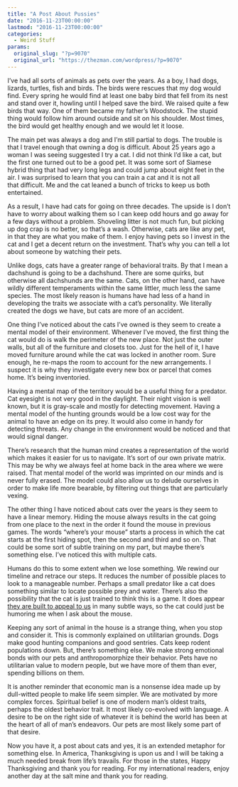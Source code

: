 ```yaml
---
title: "A Post About Pussies"
date: "2016-11-23T00:00:00"
lastmod: "2016-11-23T00:00:00"
categories:
  - Weird Stuff
params:
  original_slug: "?p=9070"
  original_url: "https://thezman.com/wordpress/?p=9070"
---
```


I’ve had all sorts of animals as pets over the years. As a boy, I had
dogs, lizards, turtles, fish and birds. The birds were rescues that my
dog would find. Every spring he would find at least one baby bird that
fell from its nest and stand over it, howling until I helped save the
bird. We raised quite a few birds that way. One of them became my
father’s Woodstock. The stupid thing would follow him around outside and
sit on his shoulder. Most times, the bird would get healthy enough and
we would let it loose.

The main pet was always a dog and I’m still partial to dogs. The trouble
is that I travel enough that owning a dog is difficult. About 25 years
ago a woman I was seeing suggested I try a cat. I did not think I’d like
a cat, but the first one turned out to be a good pet. It was some sort
of Siamese hybrid thing that had very long legs and could jump about
eight feet in the air. I was surprised to learn that you can train a cat
and it is not all that difficult. Me and the cat leaned a bunch of
tricks to keep us both entertained.

As a result, I have had cats for going on three decades. The upside is I
don’t have to worry about walking them so I can keep odd hours and go
away for a few days without a problem. Shoveling litter is not much fun,
but picking up dog crap is no better, so that’s a wash. Otherwise, cats
are like any pet, in that they are what you make of them. I enjoy having
pets so I invest in the cat and I get a decent return on the investment.
That’s why you can tell a lot about someone by watching their pets.

Unlike dogs, cats have a greater range of behavioral traits. By that I
mean a dachshund is going to be a dachshund. There are some quirks, but
otherwise all dachshunds are the same. Cats, on the other hand, can have
wildly different temperaments within the same littler, much less the
same species. The most likely reason is humans have had less of a hand
in developing the traits we associate with a cat’s personality. We
literally created the dogs we have, but cats are more of an accident.

One thing I’ve noticed about the cats I’ve owned is they seem to create
a mental model of their environment. Whenever I’ve moved, the first
thing the cat would do is walk the perimeter of the new place. Not just
the outer walls, but all of the furniture and closets too. Just for the
hell of it, I have moved furniture around while the cat was locked in
another room. Sure enough, he re-maps the room to account for the new
arrangements. I suspect it is why they investigate every new box or
parcel that comes home. It’s being inventoried.

Having a mental map of the territory would be a useful thing for a
predator. Cat eyesight is not very good in the daylight. Their night
vision is well known, but it is gray-scale and mostly for detecting
movement. Having a mental model of the hunting grounds would be a low
cost way for the animal to have an edge on its prey. It would also come
in handy for detecting threats. Any change in the environment would be
noticed and that would signal danger.

There’s research that the human mind creates a representation of the
world which makes it easier for us to navigate. It’s sort of our own
private matrix. This may be why we always feel at home back in the area
where we were raised. That mental model of the world was imprinted on
our minds and is never fully erased. The model could also allow us to
delude ourselves in order to make life more bearable, by filtering out
things that are particularly vexing.

The other thing I have noticed about cats over the years is they seem to
have a linear memory. Hiding the mouse always results in the cat going
from one place to the next in the order it found the mouse in previous
games. The words “where’s your mouse” starts a process in which the cat
starts at the first hiding spot, then the second and third and so on.
That could be some sort of subtle training on my part, but maybe there’s
something else. I’ve noticed this with multiple cats.

Humans do this to some extent when we lose something. We rewind our
timeline and retrace our steps. It reduces the number of possible places
to look to a manageable number. Perhaps a small predator like a cat does
something similar to locate possible prey and water. There’s also the
possibility that the cat is just trained to think this is a game. It
does appear <a
href="http://www.theatlantic.com/magazine/archive/2016/12/the-case-against-cats/505838/"
rel="noopener" target="_blank">they are built to appeal to us</a> in
many subtle ways, so the cat could just be humoring me when I ask about
the mouse.

Keeping any sort of animal in the house is a strange thing, when you
stop and consider it. This is commonly explained on utilitarian grounds.
Dogs make good hunting companions and good sentries. Cats keep rodent
populations down. But, there’s something else. We make strong emotional
bonds with our pets and anthropomorphize their behavior. Pets have no
utilitarian value to modern people, but we have more of them than ever,
spending billions on them.

It is another reminder that economic man is a nonsense idea made up by
dull-witted people to make life seem simpler. We are motivated by more
complex forces. Spiritual belief is one of modern man’s oldest traits,
perhaps the oldest behavior trait. It most likely co-evolved with
language. A desire to be on the right side of whatever it is behind the
world has been at the heart of all of man’s endeavors. Our pets are most
likely some part of that desire.

Now you have it, a post about cats and yes, it is an extended metaphor
for something else. In America, Thanksgiving is upon us and I will be
taking a much needed break from life’s travails. For those in the
states, Happy Thanksgiving and thank you for reading. For my
international readers, enjoy another day at the salt mine and thank you
for reading.
